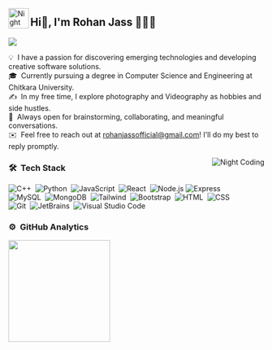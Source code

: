 <img alt="Night Coding" src="./assets/Hand%20Wave.gif" width='40' align="left"/><h2>Hi👋, I'm Rohan Jass 👨🏻‍💻</h2>

<p align="left">
<a href="https://www.linkedin.com/in/rohan-jass-29624520b/"><img src="https://img.shields.io/badge/-Rohan%20Jass-0077B5?style=flat&logo=Linkedin&logoColor=white"/></a>
</p>


💡 &nbsp;I have a passion for discovering emerging technologies and developing creative software solutions.\
🎓 &nbsp;Currently pursuing a degree in Computer Science and Engineering at Chitkara University.\
✍️ &nbsp;In my free time, I explore photography and Videography as hobbies and side hustles.\
💬 &nbsp;Always open for brainstorming, collaborating, and meaningful conversations.\
✉️ &nbsp;Feel free to reach out at rohanjassofficial@gmail.com! I'll do my best to reply promptly.

<img alt="Night Coding" src="https://user-images.githubusercontent.com/74038190/212749171-b84692a8-2b04-4e3b-93ca-ac14705da224.gif" align="right"/>

### 🛠 &nbsp;Tech Stack

![C++](https://img.shields.io/badge/-C++-05122A?style=flat&logo=C%2B%2B&logoColor=00599C)&nbsp;
![Python](https://img.shields.io/badge/-Python-05122A?style=flat&logo=python)&nbsp;
![JavaScript](https://img.shields.io/badge/-JavaScript-05122A?style=flat&logo=javascript)&nbsp;
![React](https://img.shields.io/badge/-React-05122A?style=flat&logo=react)&nbsp;
![Node.js](https://img.shields.io/badge/-Node.js-05122A?style=flat&logo=node.js)
![Express](https://img.shields.io/badge/-Express-05122A?style=flat&logo=express)\
![MySQL](https://img.shields.io/badge/-MySQL-05122A?style=flat&logo=mysql)&nbsp;
![MongoDB](https://img.shields.io/badge/-MongoDB-05122A?style=flat&logo=mongodb)&nbsp;
![Tailwind](https://img.shields.io/badge/-Tailwind-05122A?style=flat&logo=tailwindcss)&nbsp;
![Bootstrap](https://img.shields.io/badge/-Bootstrap-05122A?style=flat&logo=bootstrap&logoColor=563D7C)&nbsp;
![HTML](https://img.shields.io/badge/-HTML-05122A?style=flat&logo=HTML5)&nbsp;
![CSS](https://img.shields.io/badge/-CSS-05122A?style=flat&logo=CSS3&logoColor=1572B6)&nbsp;\
![Git](https://img.shields.io/badge/-Git-05122A?style=flat&logo=git)&nbsp;
![JetBrains](https://img.shields.io/badge/-JetBrains-05122A?style=flat&logo=jetbrains)&nbsp;
![Visual Studio Code](https://img.shields.io/badge/-Visual%20Studio%20Code-05122A?style=flat&logo=visual-studio-code&logoColor=007ACC)&nbsp;

### ⚙️ &nbsp;GitHub Analytics
<a href="https://github.com/rohanjass">
  <img height=200 align="center" src="https://github-readme-stats.vercel.app/api?username=rohanjass&show_icons=true&theme=algolia&count_private=true&hide=stars&card_width=380" />
</a>
